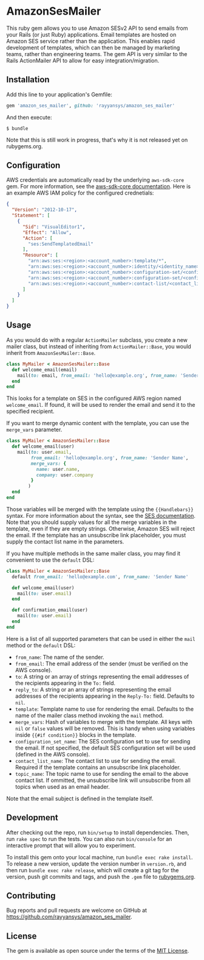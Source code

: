 # AmazonSesMailer

This ruby gem allows you to use Amazon SESv2 API to send emails from your Rails (or just Ruby)
applications.
Email templates are hosted on Amazon SES service rather than the application.
This enables rapid development of templates, which can then be managed
by marketing teams, rather than engineering teams. The gem API is very similar to
the Rails ActionMailer API to allow for easy integration/migration.

## Installation

Add this line to your application's Gemfile:

```ruby
gem 'amazon_ses_mailer', github: 'rayyansys/amazon_ses_mailer'
```

And then execute:

    $ bundle

Note that this is still work in progress, that's why it is not released yet
on rubygems.org.
## Configuration

AWS credentials are automatically read by the underlying `aws-sdk-core` gem.
For more information, see the [aws-sdk-core documentation](https://github.com/aws/aws-sdk-ruby#configuration). Here is an example AWS IAM policy for the configured crednetials:

```json
{
  "Version": "2012-10-17",
  "Statement": [
    {
      "Sid": "VisualEditor1",
      "Effect": "Allow",
      "Action": [
        "ses:SendTemplatedEmail"
      ],
      "Resource": [
        "arn:aws:ses:<region>:<account_number>:template/*",
        "arn:aws:ses:<region>:<account_number>:identity/<identity_name>",
        "arn:aws:ses:<region>:<account_number>:configuration-set/<configuration_set_name1>",
        "arn:aws:ses:<region>:<account_number>:configuration-set/<configuration_set_name2>",
        "arn:aws:ses:<region>:<account_number>:contact-list/<contact_list_name>",
      ]
    }
  ]
}
```

## Usage

As you would do with a regular `ActionMailer` subclass, you create a new mailer class,
but instead of inheriting from `ActionMailer::Base`, you would inherit from `AmazonSesMailer::Base`.

```ruby
class MyMailer < AmazonSesMailer::Base
  def welcome_email(email)
    mail(to: email, from_email: 'hello@example.org', from_name: 'Sender Name')
  end
end
```

This looks for a template on SES in the configured AWS region named `welcome_email`.
If found, it will be used to render the email and send it to the specified recipient.

If you want to merge dynamic content with the template, you can use the `merge_vars` parameter.

```ruby
class MyMailer < AmazonSesMailer::Base
  def welcome_email(user)
    mail(to: user.email,
         from_email: 'hello@example.org', from_name: 'Sender Name',
         merge_vars: {
           name: user.name,
           company: user.company
         }
        )
  end
end
```

Those variables will be merged with the template using the `{{Handlebars}}` syntax.
For more information about the syntax, see the [SES documentation](https://docs.aws.amazon.com/ses/latest/dg/send-personalized-email-advanced.html). Note that you should supply values for all the merge variables in the template, even if they are empty strings. Otherwise, Amazon SES will reject the email.
If the template has an unsubscribe link placeholder, you must supply the contact list name in the parameters.

If you have multiple methods in the same mailer class, you may find it convenient to use the `default` DSL:

```ruby
class MyMailer < AmazonSesMailer::Base
  default from_email: 'hello@example.com', from_name: 'Sender Name'

  def welcome_email(user)
    mail(to: user.email)
  end

  def confirmation_email(user)
    mail(to: user.email)
  end
end
```

Here is a list of all supported parameters that can be used in either the `mail`
method or the `default` DSL:

- `from_name`: The name of the sender.
- `from_email`: The email address of the sender (must be verified on the AWS console).
- `to`: A string or an array of strings representing the email addresses of the recipients appearing in the `To:` field.
- `reply_to`: A string or an array of strings representing the email addresses of the recipients appearing in the `Reply-To:` field. Defaults to `nil`.
- `template`: Template name to use for rendering the email. Defaults to the name of the mailer class method invoking the `mail` method.
- `merge_vars`: Hash of variables to merge with the template. All keys with `nil` or `false` values will be removed. This is handy when using variables inside `{{#if condition}}` blocks in the template.
- `configuration_set_name`: The SES configuration set to use for sending the email. If not specified, the default SES configuration set will be used (defined in the AWS console).
- `contact_list_name`: The contact list to use for sending the email. Required if the template contains an unsubscribe link placeholder.
- `topic_name`: The topic name to use for sending the email to the above contact list. If ommitted, the unsubscribe link will unsubscribe from all topics when used as an email header.

Note that the email subject is defined in the template itself.
## Development

After checking out the repo, run `bin/setup` to install dependencies. Then, run `rake spec` to run the tests. You can also run `bin/console` for an interactive prompt that will allow you to experiment.

To install this gem onto your local machine, run `bundle exec rake install`. To release a new version, update the version number in `version.rb`, and then run `bundle exec rake release`, which will create a git tag for the version, push git commits and tags, and push the `.gem` file to [rubygems.org](https://rubygems.org).

## Contributing

Bug reports and pull requests are welcome on GitHub at https://github.com/rayyansys/amazon_ses_mailer.

## License

The gem is available as open source under the terms of the [MIT License](https://opensource.org/licenses/MIT).
